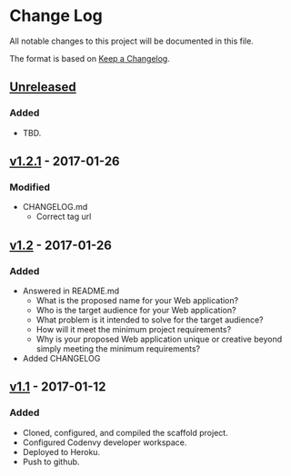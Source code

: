 # Change Log
All notable changes to this project will be documented in this file.

The format is based on [Keep a Changelog](http://keepachangelog.com/).

## [Unreleased]
### Added
- TBD.
    
## [v1.2.1] - 2017-01-26
### Modified
- CHANGELOG.md
    - Correct tag url

## [v1.2] - 2017-01-26
### Added
- Answered in README.md
    - What is the proposed name for your Web application?
    - Who is the target audience for your Web application?
    - What problem is it intended to solve for the target audience?
    - How will it meet the minimum project requirements?
    - Why is your proposed Web application unique or creative beyond simply meeting the minimum requirements?
- Added CHANGELOG

## [v1.1] - 2017-01-12
### Added
- Cloned, configured, and compiled the scaffold project.
- Configured Codenvy developer workspace.
- Deployed to Heroku.
- Push to github.


[Unreleased]: https://github.com/infsci2560sp17/full-stack-web-dawn-llp/compare/v1.2.1...HEAD
[v1.2.1]: https://github.com/infsci2560sp17/full-stack-web-dawn-llp/compare/v1.2...v1.2.1
[v1.2]: https://github.com/infsci2560sp17/full-stack-web-dawn-llp/compare/v1.1...v1.2
[v1.1]: https://github.com/infsci2560sp17/full-stack-web-dawn-llp/compare/...v1.1
